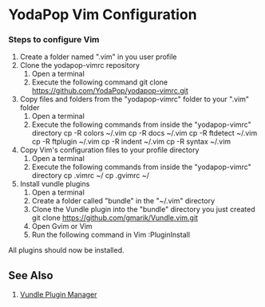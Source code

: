 # YodaPop Vim Configuration
### Steps to configure Vim
1. Create a folder named ".vim" in you user profile
2. Clone the yodapop-vimrc repository
    1. Open a terminal
    2. Execute the following command
        git clone https://github.com/YodaPop/yodapop-vimrc.git
3. Copy files and folders from the "yodapop-vimrc" folder to your ".vim" folder
    1. Open a terminal
    2. Execute the following commands from inside the "yodapop-vimrc" directory
        cp -R colors ~/.vim
        cp -R docs ~/.vim
        cp -R ftdetect ~/.vim
        cp -R ftplugin ~/.vim
        cp -R indent ~/.vim
        cp -R syntax ~/.vim
4. Copy Vim's configuration files to your profile directory
    1. Open a terminal
    2. Execute the following commands from inside the "yodapop-vimrc" directory
        cp .vimrc ~/
        cp .gvimrc ~/
5. Install vundle plugins
    1. Open a terminal
    2. Create a folder called "bundle" in the "~/.vim" directory
    3. Clone the Vundle plugin into the "bundle" directory you just created
        git clone https://github.com/gmarik/Vundle.vim.git
    4. Open Gvim or Vim
    5. Run the following command in Vim
        :PluginInstall

All plugins should now be installed.

## See Also
1. [Vundle Plugin Manager](https://github.com/gmarik/Vundle.vim)
